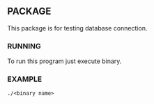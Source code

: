 ## PACKAGE

This package is for testing database connection.

### RUNNING

To run this program just execute binary.

### EXAMPLE

```
./<binary name>
```

